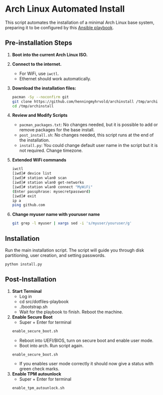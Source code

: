# Arch Linux Automated Install

This script automates the installation of a minimal Arch Linux base system, preparing it to be configured by this [Ansible playbook](https://github.com/henningmyhrvold/dotfiles-playbook).

## Pre-installation Steps

1.  **Boot into the current Arch Linux ISO.**
2.  **Connect to the internet.**
    * For WiFi, use `iwctl`.
    * Ethernet should work automatically.
3.  **Download the installation files:**
    ```bash
    pacman -Sy --noconfirm git
    git clone https://github.com/henningmyhrvold/archinstall /tmp/archinstall
    cd /tmp/archinstall
    ```
4.  **Review and Modify Scripts**
    * `pacman_packages.txt`: No changes needed, but it is possible to add or remove packages for the base install.
    * `post_install.sh`: No changes needed, this script runs at the end of the installation.
    * `install.py`: You could change default user name in the script but it is not required. Change timezone.

5.  **Extended WiFi commands**
    ```bash
    iwctl
    [iwd]# device list
    [iwd]# station wlan0 scan
    [iwd]# station wlan0 get-networks
    [iwd]# station wlan0 connect "MyWiFi"
    (Enter passphrase: mysecretpassword)
    [iwd]# exit
    ip a
    ping github.com
    ```
5.  **Change myuser name with youruser name**
    ```bash
    git grep -l myuser | xargs sed -i 's/myuser/youruser/g'
    ```

## Installation

Run the main installation script. The script will guide you through disk partitioning, user creation, and setting passwords.

```bash
python install.py
```

## Post-Installation
1. **Start Terminal**
    * Log in 
    * cd src/dotfiles-playbook
    * ./bootstrap.sh
    * Wait for the playbook to finish. Reboot the machine.
2.  **Enable Secure Boot**
    * Super + Enter for terminal
    ```bash
    enable_secure_boot.sh
    ```
    * Reboot into UEFI/BIOS, turn on secure boot and enable user mode. 
    * Boot into arch. Run script again.
    ```bash
    enable_secure_boot.sh
    ```
    * If you enables user mode correctly it should now give a status with green check marks. 
3.  **Enable TPM autounlock**
    * Super + Enter for terminal
    ```bash
    enable_tpm_autounlock.sh
    ```
